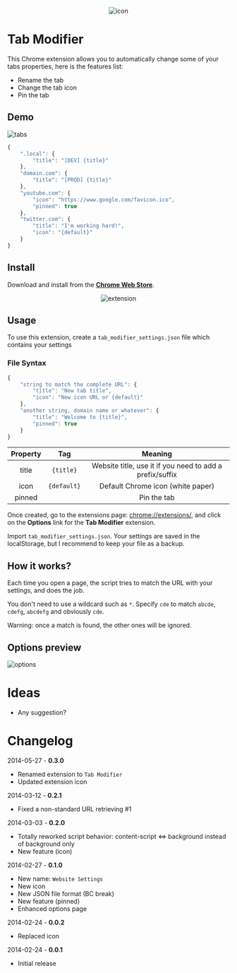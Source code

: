 <p align="center">
    <img src="https://raw.github.com/sylouuu/chrome-tab-modifier/master/img/icon_128.png" alt="icon">
</p>

# Tab Modifier

This Chrome extension allows you to automatically change some of your tabs properties, here is the features list:

* Rename the tab
* Change the tab icon
* Pin the tab

## Demo

<img src="https://raw.github.com/sylouuu/chrome-tab-modifier/master/img/screenshots/tabs.png" alt="tabs">

```js
{
    ".local": {
        "title": "[DEV] {title}"
    },
    "domain.com": {
        "title": "[PROD] {title}"
    },
    "youtube.com": {
        "icon": "https://www.google.com/favicon.ico",
        "pinned": true
    },
    "twitter.com": {
        "title": "I'm working hard!",
        "icon": "{default}"
    }
}
```

## Install

Download and install from the **[Chrome Web Store](https://chrome.google.com/webstore/detail/hcbgadmbdkiilgpifjgcakjehmafcjai/)**.

<p align="center">
    <img src="https://raw.github.com/sylouuu/chrome-tab-modifier/master/img/screenshots/extension.png" alt="extension">
</p>

## Usage

To use this extension, create a `tab_modifier_settings.json` file which contains your settings

### File Syntax

```js
{
    "string to match the complete URL": {
        "title": "New tab title",
        "icon": "New icon URL or {default}"
    },
    "another string, domain name or whatever": {
        "title": "Welcome to {title}",
        "pinned": true
    }
}
```

| Property      | Tag           | Meaning                                                   |
| :-----------: | :-----------: | :-------------------------------------------------------: |
| title         | `{title}`     | Website title, use it if you need to add a prefix/suffix  |
| icon          | `{default}`   | Default Chrome icon (white paper)                         |
| pinned        |               | Pin the tab                                               |


Once created, go to the extensions page: [chrome://extensions/](chrome://extensions/), and click on the **Options** link for the **Tab Modifier** extension.

Import `tab_modifier_settings.json`. Your settings are saved in the localStorage, but I recommend to keep your file as a backup.

## How it works?

Each time you open a page, the script tries to match the URL with your settings, and does the job.

You don't need to use a wildcard such as ```*```. Specify ```cde``` to match ```abcde```, ```cdefg```, ```abcdefg``` and obviously ```cde```.

Warning: once a match is found, the other ones will be ignored.

## Options preview

<img src="https://raw.github.com/sylouuu/chrome-tab-modifier/master/img/screenshots/options.png" alt="options">

# Ideas

* Any suggestion?

# Changelog

2014-05-27 - **0.3.0**

* Renamed extension to `Tab Modifier`
* Updated extension icon

2014-03-12 - **0.2.1**

* Fixed a non-standard URL retrieving #1

2014-03-03 - **0.2.0**

* Totally reworked script behavior: content-script <=> background instead of background only
* New feature (icon)

2014-02-27 - **0.1.0**

* New name: `Website Settings`
* New icon
* New JSON file format (BC break)
* New feature (pinned)
* Enhanced options page

2014-02-24 - **0.0.2**

* Replaced icon

2014-02-24 - **0.0.1**

* Initial release
